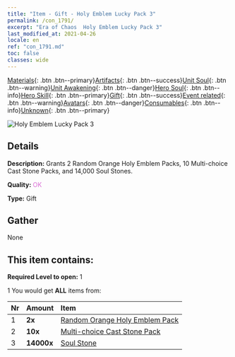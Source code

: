 ```yaml
---
title: "Item - Gift - Holy Emblem Lucky Pack 3"
permalink: /con_1791/
excerpt: "Era of Chaos  Holy Emblem Lucky Pack 3"
last_modified_at: 2021-04-26
locale: en
ref: "con_1791.md"
toc: false
classes: wide
---
```

 [Materials](/Items/){: .btn .btn--primary}[Artifacts](/Items/Artifacts/){: .btn .btn--success}[Unit Soul](/Items/UnitSoul/){: .btn .btn--warning}[Unit Awakening](/Items/UnitAwakening/){: .btn .btn--danger}[Hero Soul](/Items/HeroSoul/){: .btn .btn--info}[Hero Skill](/Items/HeroSkill/){: .btn .btn--primary}[Gift](/Items/Gift/){: .btn .btn--success}[Event related](/Items/Events/){: .btn .btn--warning}[Avatars](/Items/Avatars/){: .btn .btn--danger}[Consumables](/Items/Consumables/){: .btn .btn--info}[Unknown](/Items/Unknown/){: .btn .btn--primary}

 ![Holy Emblem Lucky Pack 3](/images/t/i_907411.png)

## Details
 **Description:** Grants 2 Random Orange Holy Emblem Packs, 10 Multi-choice Cast Stone Packs, and 14,000 Soul Stones.

 **Quality:** <span style="color: #DA70D6">OK</span>

 **Type:** Gift

## Gather

  None

## This item contains:

 **Required Level to open:** 1

 1 You would get **ALL** items  from:

  | Nr | Amount |     Item    |
  |:---|:-------|:------------|
  | 1 |  **2x** | [Random Orange Holy Emblem Pack](/Items/con_1794/) |  | 
  | 2 |  **10x** | [Multi-choice Cast Stone Pack](/Items/con_1480/) |  | 
  | 3 |  **14000x** | [Soul Stone ](/Items/con_923/) |  | 
